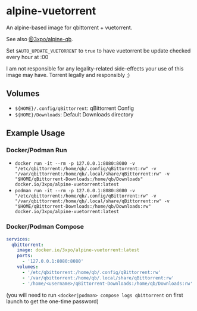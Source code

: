 # alpine-vuetorrent

An alpine-based image for qbittorrent + vuetorrent.

See also [@3xpo/alpine-qb](https://codeberg.org/Expo/containers/src/branch/master/containers/alpine/qbittorrent).

Set `$AUTO_UPDATE_VUETORRENT` to `true` to have vuetorrent be update checked every hour at :00

I am not responsible for any legality-related side-effects your use of this image may have. Torrent legally and responsibly ;)

## Volumes

- `${HOME}/.config/qBittorrent`: qBittorrent Config
- `${HOME}/Downloads`: Default Downloads directory

## Example Usage

### Docker/Podman Run

- `docker run -it --rm -p 127.0.0.1:8080:8080 -v "/etc/qbittorrent:/home/qb/.config/qBittorrent:rw" -v "/var/qbittorrent:/home/qb/.local/share/qBittorrent:rw" -v "$HOME/qBittorrent-Downloads:/home/qb/Downloads" docker.io/3xpo/alpine-vuetorrent:latest`
- `podman run -it --rm -p 127.0.0.1:8080:8080 -v "/etc/qbittorrent:/home/qb/.config/qBittorrent:rw" -v "/var/qbittorrent:/home/qb/.local/share/qBittorrent:rw" -v "$HOME/qBittorrent-Downloads:/home/qb/Downloads:rw" docker.io/3xpo/alpine-vuetorrent:latest`

### Docker/Podman Compose

```yml
services:
  qbittorrent:
    image: docker.io/3xpo/alpine-vuetorrent:latest
    ports:
      - '127.0.0.1:8080:8080'
    volumes:
      - '/etc/qbittorrent:/home/qb/.config/qBittorrent:rw'
      - '/var/qbittorrent:/home/qb/.local/share/qBittorrent:rw'
      - '/home/<username>/qBittorrent-Downloads:/home/qb/Downloads:rw'
```

(you will need to run `<docker|podman> compose logs qbittorrent` on first launch to get the one-time password)
